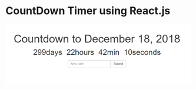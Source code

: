 # CountDown Timer using React.js
![alt text](https://github.com/anantpanthri/CountDown/blob/master/image.png)
